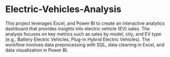 # Electric-Vehicles-Analysis
This project leverages Excel, and Power BI to create an interactive analytics dashboard that provides insights into electric vehicle (EV) sales. The analysis focuses on key metrics such as sales by model, city, and EV type (e.g., Battery Electric Vehicles, Plug-in Hybrid Electric Vehicles). 
The workflow involves data preprocessing with SQL, data cleaning in Excel, and data visualization in Power BI.
